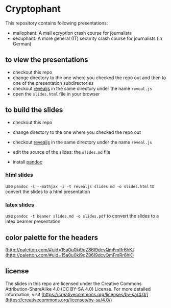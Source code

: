 # Cryptophant

This repository contains following presentations:

* mailophant: A mail ecryption crash course for journalists
* secuphant: A more general (IT) security crash course for journalists (in German)

## to view the presentations

* checkout this repo
* change directory to the one where you checked the repo out and then to one of
  the presentation subdirectories
* checkout [revealjs](https://github.com/hakimel/reveal.js) in the same directory under the name `reveal.js`
* open the `slides.html` file in your browser

## to build the slides

* checkout this repo
* change directory to the one where you checked the repo out
* checkout [revealjs](https://github.com/hakimel/reveal.js) in the same directory under the name `reveal.js`
* edit the source of the slides: the `slides.md` file

* install [pandoc](https://github.com/jgm/pandoc/releases/)

### html slides

use `pandoc -s --mathjax -i -t revealjs slides.md -o slides.html` to convert the slides to a html presentation

### latex slides

use `pandoc -t beamer slides.md -o slides.pdf` to convert the slides to a latex beamer presentation


## color palette for the headers

[http://paletton.com/#uid=15a0u0ki9qZ86I9dcvQmFmRr6hK](http://paletton.com/#uid=15a0u0ki9qZ86I9dcvQmFmRr6hK)


## license

The slides in this repo are licensed under the Creative Commons Attribution-ShareAlike 4.0 (CC BY-SA 4.0) License. For more detailed information, visit [https://creativecommons.org/licenses/by-sa/4.0/](https://creativecommons.org/licenses/by-sa/4.0/)

